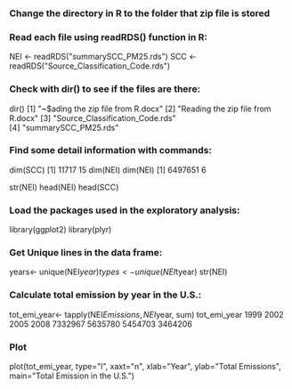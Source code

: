 
### Change the directory in R to the folder that zip file is stored
### Read each file using readRDS() function in R:
NEI <- readRDS("summarySCC_PM25.rds")
SCC <- readRDS("Source_Classification_Code.rds")

### Check with dir() to see if the files are there: 
dir()
[1] "~$ading the zip file from R.docx"
[2] "Reading the zip file from R.docx"
[3] "Source_Classification_Code.rds"  
[4] "summarySCC_PM25.rds"             

### Find some detail information with commands:
dim(SCC)
[1] 11717    15
dim(NEI)
dim(NEI)
[1] 6497651       6

str(NEI)
head(NEI)
head(SCC)

### Load the packages used in the exploratory analysis:
library(ggplot2)
library(plyr)

### Get Unique lines in the data frame:
years<- unique(NEI$year)
types<- unique (NEI$tyear)
str(NEI)

### Calculate total emission by year in the U.S.:
tot_emi_year<- tapply(NEI$Emissions, NEI$year, sum)
tot_emi_year
1999    2002    2005    2008 
7332967 5635780 5454703 3464206 

### Plot 
plot(tot_emi_year, type="l", xaxt="n", xlab="Year", ylab="Total Emissions", main="Total Emission in the U.S.")
